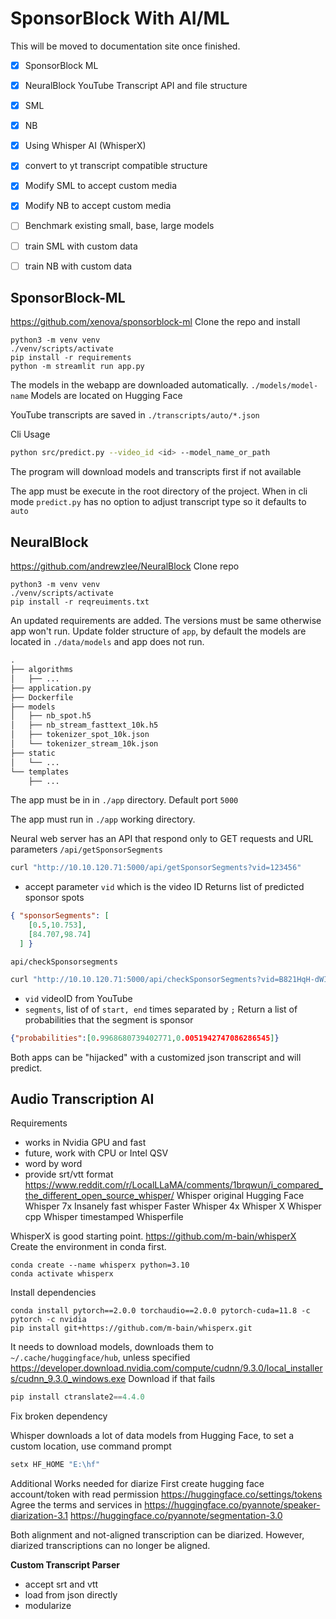 # SponsorBlock With AI/ML
This will be moved to documentation site once finished.

- [x] SponsorBlock ML
- [x] NeuralBlock
YouTube Transcript API and file structure
- [x] SML
- [x] NB

- [x] Using Whisper AI (WhisperX)
- [x] convert to yt transcript compatible structure

- [x] Modify SML to accept custom media
- [x] Modify NB to accept custom media
- [ ] Benchmark existing small, base, large models
- [ ] train SML with custom data
- [ ] train NB with custom data
## SponsorBlock-ML
https://github.com/xenova/sponsorblock-ml
Clone the repo and install
```shell
python3 -m venv venv
./venv/scripts/activate
pip install -r requirements
python -m streamlit run app.py
```
The models in the webapp are downloaded automatically.
`./models/model-name`
Models are located on Hugging Face

YouTube transcripts are saved in `./transcripts/auto/*.json`

Cli Usage
```bash
python src/predict.py --video_id <id> --model_name_or_path
```
The program will download models and transcripts first if not available

The app must be execute in the root directory of the project.
When in cli mode `predict.py` has no option to adjust transcript type so it defaults to `auto`
## NeuralBlock
https://github.com/andrewzlee/NeuralBlock
Clone repo
```shell
python3 -m venv venv
./venv/scripts/activate
pip install -r reqreuiments.txt
```
An updated requirements are added. The versions must be same otherwise app won't run.
Update folder structure of `app`, by default the models are located in `./data/models` and app does not run.
```python
.
├── algorithms
│   ├── ...
├── application.py
├── Dockerfile
├── models
│   ├── nb_spot.h5
│   ├── nb_stream_fasttext_10k.h5
│   ├── tokenizer_spot_10k.json
│   └── tokenizer_stream_10k.json
├── static
│   └── ...
└── templates
    ├── ...
```
The app must be in in `./app` directory.
Default port `5000`

The app must run in `./app` working directory.

Neural web server has an API that respond only to GET requests and URL parameters
`/api/getSponsorSegments`
```bash
curl "http://10.10.120.71:5000/api/getSponsorSegments?vid=123456"
```
- accept parameter `vid` which is the video ID
Returns list of predicted sponsor spots
```json
{ "sponsorSegments": [
    [0.5,10.753],
    [84.707,98.74]
  ] }
```
`api/checkSponsorsegments`
```bash
curl "http://10.10.120.71:5000/api/checkSponsorSegments?vid=B821HqH-dWI&segments=545,585;696,723"
```
- `vid` videoID from YouTube
- `segments`, list of of `start, end` times separated by `;`
Return a list of probabilities that the segment is sponsor
```json
{"probabilities":[0.9968680739402771,0.0051942747086286545]}
```

Both apps can be "hijacked" with a customized json transcript and will predict.

## Audio Transcription AI
Requirements
- works in Nvidia GPU and fast
- future, work with CPU or Intel QSV
- word by word
- provide srt/vtt format
https://www.reddit.com/r/LocalLLaMA/comments/1brqwun/i_compared_the_different_open_source_whisper/
Whisper original
Hugging Face Whisper 7x
Insanely fast whisper
Faster Whisper 4x
Whisper X
Whisper cpp
Whisper timestamped
Whisperfile

WhisperX is good starting point.
https://github.com/m-bain/whisperX
Create the environment in conda first.
```shell
conda create --name whisperx python=3.10
conda activate whisperx
```
Install dependencies
```shell
conda install pytorch==2.0.0 torchaudio==2.0.0 pytorch-cuda=11.8 -c pytorch -c nvidia
pip install git+https://github.com/m-bain/whisperx.git
```

It needs to download models, downloads them to `~/.cache/huggingface/hub`, unless specified
https://developer.download.nvidia.com/compute/cudnn/9.3.0/local_installers/cudnn_9.3.0_windows.exe Download if that fails
```python
pip install ctranslate2==4.4.0
```
Fix broken dependency

Whisper downloads a lot of data models from Hugging Face, to set a custom location, use command prompt
```sh
setx HF_HOME "E:\hf"
```

Additional Works needed for diarize
First create hugging face account/token with read permission
https://huggingface.co/settings/tokens
Agree the terms and services in
https://huggingface.co/pyannote/speaker-diarization-3.1
https://huggingface.co/pyannote/segmentation-3.0

Both alignment and not-aligned transcription can be diarized.
However, diarized transcriptions can no longer be aligned.

**Custom Transcript Parser**
- accept srt and vtt
- load from json directly
- modularize